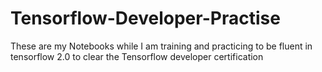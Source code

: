 # Tensorflow-Developer-Practise
These are my Notebooks while I am training and practicing to be fluent in tensorflow 2.0 to clear the Tensorflow developer certification
